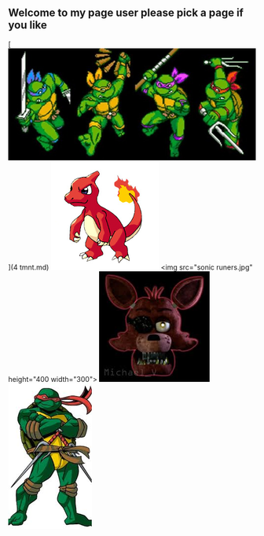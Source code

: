 ## Welcome to my page user please pick a page if you like
[<img src="cowubunga.jpeg">](4 tmnt.md)
<img src="char.jpg">
<img src="sonic runers.jpg" height="400 width="300">
[<img src="foxy.jpeg">](fnaf.md)
<img src="raph.jpeg">
